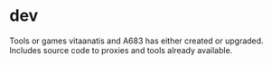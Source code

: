# dev
Tools or games vitaanatis and A683 has either created or upgraded. Includes source code to proxies and tools already available.

